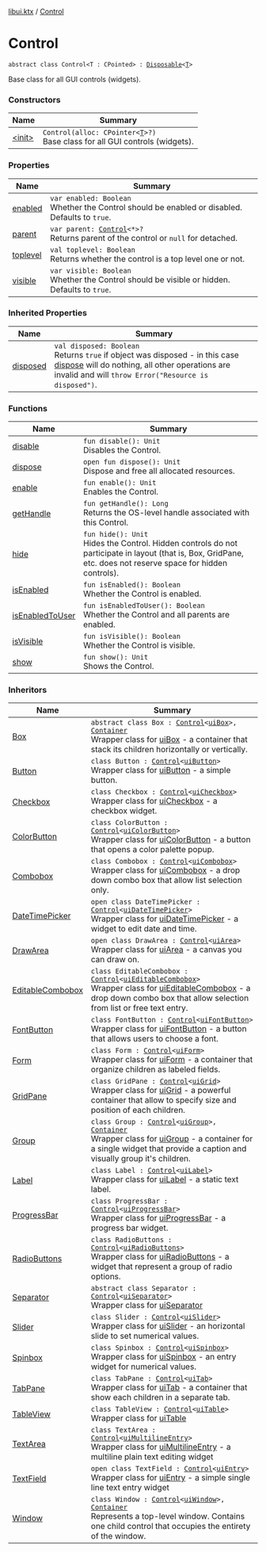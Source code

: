 [libui.ktx](../index.md) / [Control](./index.md)

# Control

`abstract class Control<T : CPointed> : `[`Disposable`](../-disposable/index.md)`<`[`T`](index.md#T)`>`

Base class for all GUI controls (widgets).

### Constructors

| Name | Summary |
|---|---|
| [&lt;init&gt;](-init-.md) | `Control(alloc: CPointer<`[`T`](index.md#T)`>?)`<br>Base class for all GUI controls (widgets). |

### Properties

| Name | Summary |
|---|---|
| [enabled](enabled.md) | `var enabled: Boolean`<br>Whether the Control should be enabled or disabled. Defaults to `true`. |
| [parent](parent.md) | `var parent: `[`Control`](./index.md)`<*>?`<br>Returns parent of the control or `null` for detached. |
| [toplevel](toplevel.md) | `val toplevel: Boolean`<br>Returns whether the control is a top level one or not. |
| [visible](visible.md) | `var visible: Boolean`<br>Whether the Control should be visible or hidden. Defaults to `true`. |

### Inherited Properties

| Name | Summary |
|---|---|
| [disposed](../-disposable/disposed.md) | `val disposed: Boolean`<br>Returns `true` if object was disposed - in this case [dispose](../-disposable/dispose.md) will do nothing, all other operations are invalid and will `throw Error("Resource is disposed")`. |

### Functions

| Name | Summary |
|---|---|
| [disable](disable.md) | `fun disable(): Unit`<br>Disables the Control. |
| [dispose](dispose.md) | `open fun dispose(): Unit`<br>Dispose and free all allocated resources. |
| [enable](enable.md) | `fun enable(): Unit`<br>Enables the Control. |
| [getHandle](get-handle.md) | `fun getHandle(): Long`<br>Returns the OS-level handle associated with this Control. |
| [hide](hide.md) | `fun hide(): Unit`<br>Hides the Control. Hidden controls do not participate in layout (that is, Box, GridPane, etc. does not reserve space for hidden controls). |
| [isEnabled](is-enabled.md) | `fun isEnabled(): Boolean`<br>Whether the Control is enabled. |
| [isEnabledToUser](is-enabled-to-user.md) | `fun isEnabledToUser(): Boolean`<br>Whether the Control and all parents are enabled. |
| [isVisible](is-visible.md) | `fun isVisible(): Boolean`<br>Whether the Control is visible. |
| [show](show.md) | `fun show(): Unit`<br>Shows the Control. |

### Inheritors

| Name | Summary |
|---|---|
| [Box](../-box/index.md) | `abstract class Box : `[`Control`](./index.md)`<`[`uiBox`](../../libui/ui-box.md)`>, `[`Container`](../-container/index.md)<br>Wrapper class for [uiBox](../../libui/ui-box.md) - a container that stack its children horizontally or vertically. |
| [Button](../-button/index.md) | `class Button : `[`Control`](./index.md)`<`[`uiButton`](../../libui/ui-button.md)`>`<br>Wrapper class for [uiButton](../../libui/ui-button.md) - a simple button. |
| [Checkbox](../-checkbox/index.md) | `class Checkbox : `[`Control`](./index.md)`<`[`uiCheckbox`](../../libui/ui-checkbox.md)`>`<br>Wrapper class for [uiCheckbox](../../libui/ui-checkbox.md) - a checkbox widget. |
| [ColorButton](../-color-button/index.md) | `class ColorButton : `[`Control`](./index.md)`<`[`uiColorButton`](../../libui/ui-color-button.md)`>`<br>Wrapper class for [uiColorButton](../../libui/ui-color-button.md) - a button that opens a color palette popup. |
| [Combobox](../-combobox/index.md) | `class Combobox : `[`Control`](./index.md)`<`[`uiCombobox`](../../libui/ui-combobox.md)`>`<br>Wrapper class for [uiCombobox](../../libui/ui-combobox.md) - a drop down combo box that allow list selection only. |
| [DateTimePicker](../-date-time-picker/index.md) | `open class DateTimePicker : `[`Control`](./index.md)`<`[`uiDateTimePicker`](../../libui/ui-date-time-picker.md)`>`<br>Wrapper class for [uiDateTimePicker](../../libui/ui-date-time-picker.md) - a widget to edit date and time. |
| [DrawArea](../-draw-area/index.md) | `open class DrawArea : `[`Control`](./index.md)`<`[`uiArea`](../../libui/ui-area.md)`>`<br>Wrapper class for [uiArea](../../libui/ui-area.md) - a canvas you can draw on. |
| [EditableCombobox](../-editable-combobox/index.md) | `class EditableCombobox : `[`Control`](./index.md)`<`[`uiEditableCombobox`](../../libui/ui-editable-combobox.md)`>`<br>Wrapper class for [uiEditableCombobox](../../libui/ui-editable-combobox.md) - a drop down combo box that allow selection from list or free text entry. |
| [FontButton](../-font-button/index.md) | `class FontButton : `[`Control`](./index.md)`<`[`uiFontButton`](../../libui/ui-font-button.md)`>`<br>Wrapper class for [uiFontButton](../../libui/ui-font-button.md) - a button that allows users to choose a font. |
| [Form](../-form/index.md) | `class Form : `[`Control`](./index.md)`<`[`uiForm`](../../libui/ui-form.md)`>`<br>Wrapper class for [uiForm](../../libui/ui-form.md) - a container that organize children as labeled fields. |
| [GridPane](../-grid-pane/index.md) | `class GridPane : `[`Control`](./index.md)`<`[`uiGrid`](../../libui/ui-grid.md)`>`<br>Wrapper class for [uiGrid](../../libui/ui-grid.md) - a powerful container that allow to specify size and position of each children. |
| [Group](../-group/index.md) | `class Group : `[`Control`](./index.md)`<`[`uiGroup`](../../libui/ui-group.md)`>, `[`Container`](../-container/index.md)<br>Wrapper class for [uiGroup](../../libui/ui-group.md) - a container for a single widget that provide a caption and visually group it's children. |
| [Label](../-label/index.md) | `class Label : `[`Control`](./index.md)`<`[`uiLabel`](../../libui/ui-label.md)`>`<br>Wrapper class for [uiLabel](../../libui/ui-label.md) - a static text label. |
| [ProgressBar](../-progress-bar/index.md) | `class ProgressBar : `[`Control`](./index.md)`<`[`uiProgressBar`](../../libui/ui-progress-bar.md)`>`<br>Wrapper class for [uiProgressBar](../../libui/ui-progress-bar.md) - a progress bar widget. |
| [RadioButtons](../-radio-buttons/index.md) | `class RadioButtons : `[`Control`](./index.md)`<`[`uiRadioButtons`](../../libui/ui-radio-buttons.md)`>`<br>Wrapper class for [uiRadioButtons](../../libui/ui-radio-buttons.md) - a widget that represent a group of radio options. |
| [Separator](../-separator/index.md) | `abstract class Separator : `[`Control`](./index.md)`<`[`uiSeparator`](../../libui/ui-separator.md)`>`<br>Wrapper class for [uiSeparator](../../libui/ui-separator.md) |
| [Slider](../-slider/index.md) | `class Slider : `[`Control`](./index.md)`<`[`uiSlider`](../../libui/ui-slider.md)`>`<br>Wrapper class for [uiSlider](../../libui/ui-slider.md) - an horizontal slide to set numerical values. |
| [Spinbox](../-spinbox/index.md) | `class Spinbox : `[`Control`](./index.md)`<`[`uiSpinbox`](../../libui/ui-spinbox.md)`>`<br>Wrapper class for [uiSpinbox](../../libui/ui-spinbox.md) - an entry widget for numerical values. |
| [TabPane](../-tab-pane/index.md) | `class TabPane : `[`Control`](./index.md)`<`[`uiTab`](../../libui/ui-tab.md)`>`<br>Wrapper class for [uiTab](../../libui/ui-tab.md) - a container that show each children in a separate tab. |
| [TableView](../-table-view/index.md) | `class TableView : `[`Control`](./index.md)`<`[`uiTable`](../../libui/ui-table.md)`>`<br>Wrapper class for [uiTable](../../libui/ui-table.md) |
| [TextArea](../-text-area/index.md) | `class TextArea : `[`Control`](./index.md)`<`[`uiMultilineEntry`](../../libui/ui-multiline-entry.md)`>`<br>Wrapper class for [uiMultilineEntry](../../libui/ui-multiline-entry.md) - a multiline plain text editing widget |
| [TextField](../-text-field/index.md) | `open class TextField : `[`Control`](./index.md)`<`[`uiEntry`](../../libui/ui-entry.md)`>`<br>Wrapper class for [uiEntry](../../libui/ui-entry.md) - a simple single line text entry widget |
| [Window](../-window/index.md) | `class Window : `[`Control`](./index.md)`<`[`uiWindow`](../../libui/ui-window.md)`>, `[`Container`](../-container/index.md)<br>Represents a top-level window. Contains one child control that occupies the entirety of the window. |
